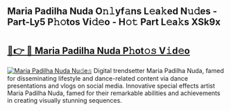 ## Maria Padilha Nuda O𝚗𝚕yf𝚊ns L𝚎a𝚔ed N𝚞𝚍es - Part-Ly5 P𝚑𝚘tos Vi𝚍𝚎o - H𝚘𝚝 Part L𝚎a𝚔s XSk9x

# <h2><a href="http://kf1zp4b.oniu.top/?m=Maria+Padilha+Nuda">🔗👉 🔴 Maria Padilha Nuda P𝚑ot𝚘𝚜 V𝚒d𝚎o</a></h2>

[![Maria Padilha Nuda Nu𝚍e𝚜](https://i.imgur.com/0qMVB7G.gif)](http://kf1zp4b.oniu.top/?m=Maria+Padilha+Nuda)
Digital trendsetter Maria Padilha Nuda, famed for disseminating lifestyle and dance-related content via dance presentations and vlogs on social media. Innovative special effects artist Maria Padilha Nuda, famed for their remarkable abilities and achievements in creating visually stunning sequences.  
